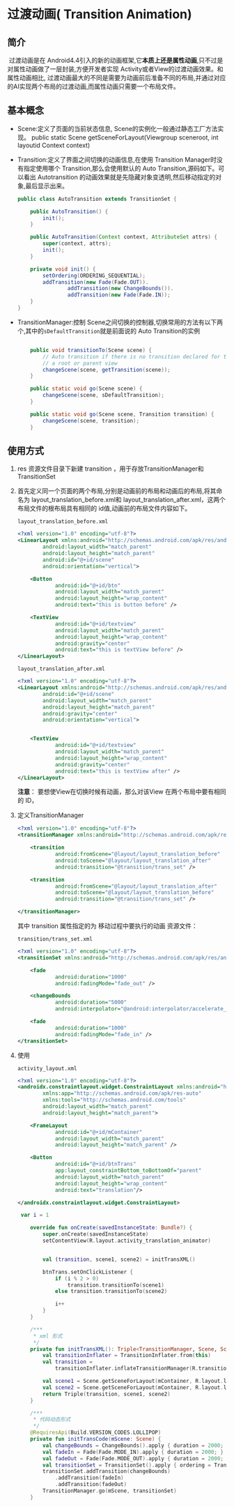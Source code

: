 # 过渡动画( Transition Animation)

## 简介

​		过渡动画是在 Android4.4引入的新的动画框架,它**本质上还是属性动画**,只不过是对属性动画做了一层封装,方便开发者实现 Activity或者View的过渡动画效果。和属性动画相比, 过渡动画最大的不同是需要为动画前后准备不同的布局,并通过对应的AI实现两个布局的过渡动画,而属性动画只需要一个布局文件。



## 基本概念

- Scene:定义了页面的当前状态信息, Scene的实例化一般通过静态工厂方法实现。
  public static Scene getSceneForLayout(Viewgroup sceneroot, int layoutid Context context)

- Transition:定义了界面之间切换的动画信息,在使用 Transition Manager时没有指定使用哪个 Transition,那么会使用默认的 Auto Transition,源码如下。可以看出 Autotransition 的动画效果就是先隐藏对象变透明,然后移动指定的对象,最后显示出来。

  ```java
  public class AutoTransition extends TransitionSet {
  
      public AutoTransition() {
          init();
      }
  
      public AutoTransition(Context context, AttributeSet attrs) {
          super(context, attrs);
          init();
      }
  
      private void init() {
          setOrdering(ORDERING_SEQUENTIAL);
          addTransition(new Fade(Fade.OUT)).
                  addTransition(new ChangeBounds()).
                  addTransition(new Fade(Fade.IN));
      }
  }
  ```

- TransitionManager:控制 Scene之间切换的控制器,切换常用的方法有以下两个,其中的`sDefaultTransition`就是前面说的 Auto Transition的实例

  ```java
  
      public void transitionTo(Scene scene) {
          // Auto transition if there is no transition declared for the Scene, but there is
          // a root or parent view
          changeScene(scene, getTransition(scene));
      }
  
      public static void go(Scene scene) {
          changeScene(scene, sDefaultTransition);
      }
  
      public static void go(Scene scene, Transition transition) {
          changeScene(scene, transition);
      }
  ```

  

## 使用方式

1. res 资源文件目录下新建 transition ，用于存放TransitionManager和TransitionSet

2. 首先定义同一个页面的两个布局,分别是动画前的布局和动画后的布局,将其命名为 layout_translation_before.xml和 layout_translation_after.xml，这两个布局文件的根布局具有相同的 id值,动画前的布局文件内容如下。

    `layout_translation_before.xml`

   ```xml
   <?xml version="1.0" encoding="utf-8"?>
   <LinearLayout xmlns:android="http://schemas.android.com/apk/res/android"
           android:layout_width="match_parent"
           android:layout_height="match_parent"
           android:id="@+id/scene"
           android:orientation="vertical">
   
       <Button
               android:id="@+id/btn"
               android:layout_width="match_parent"
               android:layout_height="wrap_content"
               android:text="this is button before" />
   
       <TextView
               android:id="@+id/textview"
               android:layout_width="match_parent"
               android:layout_height="wrap_content"
               android:gravity="center"
               android:text="this is textView before" />
   </LinearLayout>
   ```

    `layout_translation_after.xml`

   ```xml
   <?xml version="1.0" encoding="utf-8"?>
   <LinearLayout xmlns:android="http://schemas.android.com/apk/res/android"
           android:id="@+id/scene"
           android:layout_width="match_parent"
           android:layout_height="match_parent"
           android:gravity="center"
           android:orientation="vertical">
   
   
       <TextView
               android:id="@+id/textview"
               android:layout_width="match_parent"
               android:layout_height="wrap_content"
               android:gravity="center"
               android:text="this is textView after" />
   </LinearLayout>
   ```

   **注意**： 要想使View在切换时候有动画，那么对该View 在两个布局中要有相同的 ID，

3. 定义TransitionManager

   ```xml
   <?xml version="1.0" encoding="utf-8"?>
   <transitionManager xmlns:android="http://schemas.android.com/apk/res/android">
   
       <transition
               android:fromScene="@layout/layout_translation_before"
               android:toScene="@layout/layout_translation_after"
               android:transition="@transition/trans_set" />
   
       <transition
               android:fromScene="@layout/layout_translation_after"
               android:toScene="@layout/layout_translation_before"
               android:transition="@transition/trans_set" />
   
   </transitionManager>
   ```

   其中 transition 属性指定的为 移动过程中要执行的动画 资源文件：

   `transition/trans_set.xml`

   ```xml
   <?xml version="1.0" encoding="utf-8"?>
   <transitionSet xmlns:android="http://schemas.android.com/apk/res/android">
   
       <fade
               android:duration="1000"
               android:fadingMode="fade_out" />
   
       <changeBounds
               android:duration="5000"
               android:interpolator="@android:interpolator/accelerate_decelerate" />
   
       <fade
               android:duration="1000"
               android:fadingMode="fade_in" />
   </transitionSet>
   ```

   

4. 使用

   `activity_layout.xml`

   ```xml
   <?xml version="1.0" encoding="utf-8"?>
   <androidx.constraintlayout.widget.ConstraintLayout xmlns:android="http://schemas.android.com/apk/res/android"
           xmlns:app="http://schemas.android.com/apk/res-auto"
           xmlns:tools="http://schemas.android.com/tools"
           android:layout_width="match_parent"
           android:layout_height="match_parent">
   
       <FrameLayout
               android:id="@+id/mContainer"
               android:layout_width="match_parent"
               android:layout_height="match_parent" />
   
       <Button
               android:id="@+id/btnTrans"
               app:layout_constraintBottom_toBottomOf="parent"
               android:layout_width="match_parent"
               android:layout_height="wrap_content"
               android:text="translation"/>
   
   </androidx.constraintlayout.widget.ConstraintLayout>
   ```

   ```kotlin
    var i = 1
   
       override fun onCreate(savedInstanceState: Bundle?) {
           super.onCreate(savedInstanceState)
           setContentView(R.layout.activity_translation_animator)
   
   
           val (transition, scene1, scene2) = initTransXML()
   
           btnTrans.setOnClickListener {
               if (i % 2 > 0)
                   transition.transitionTo(scene1)
               else transition.transitionTo(scene2)
   
               i++
           }
       }
   
       /***
        * xml 形式
        */
       private fun initTransXML(): Triple<TransitionManager, Scene, Scene> {
           val transitionInflater = TransitionInflater.from(this)
           val transition =
               transitionInflater.inflateTransitionManager(R.transition.trans_manager, mContainer)
   
           val scene1 = Scene.getSceneForLayout(mContainer, R.layout.layout_translation_before, this)
           val scene2 = Scene.getSceneForLayout(mContainer, R.layout.layout_translation_after, this)
           return Triple(transition, scene1, scene2)
       }
   
       /***
        * 代码动态形式
        */
       @RequiresApi(Build.VERSION_CODES.LOLLIPOP)
       private fun initTransCode(mScene: Scene) {
           val changeBounds = ChangeBounds().apply { duration = 2000; }
           val fadeIn = Fade(Fade.MODE_IN).apply { duration = 2000; }
           val fadeOut = Fade(Fade.MODE_OUT).apply { duration = 2000; }
           val transitionSet = TransitionSet().apply { ordering = TransitionSet.ORDERING_SEQUENTIAL }
           transitionSet.addTransition(changeBounds)
               .addTransition(fadeIn)
               .addTransition(fadeOut)
           TransitionManager.go(mScene, transitionSet)
       }
   ```

   